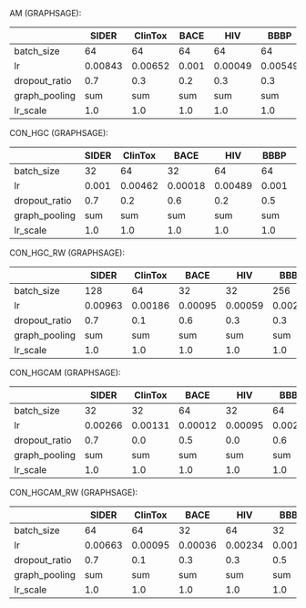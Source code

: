 

AM (GRAPHSAGE): 

|               | SIDER   | ClinTox | BACE  | HIV     | BBBP    | Tox21   | ToxCast |
| ------------- | ------- | ------- | ----- | ------- | ------- | ------- | ------- |
| batch_size    | 64      | 64      | 64    | 64      | 64      | 32      | 32      |
| lr            | 0.00843 | 0.00652 | 0.001 | 0.00049 | 0.00549 | 0.00071 | 0.001   |
| dropout_ratio | 0.7     | 0.3     | 0.2   | 0.3     | 0.3     | 0.6     | 0.7     |
| graph_pooling | sum     | sum     | sum   | sum     | sum     | sum     | sum     |
| lr_scale      | 1.0     | 1.0     | 1.0   | 1.0     | 1.0     | 1.0     | 1.0     |



CON_HGC (GRAPHSAGE): 

|               | SIDER | ClinTox | BACE    | HIV     | BBBP  | Tox21   | ToxCast |
| ------------- | ----- | ------- | ------- | ------- | ----- | ------- | ------- |
| batch_size    | 32    | 64      | 32      | 64      | 64    | 64      | 32      |
| lr            | 0.001 | 0.00462 | 0.00018 | 0.00489 | 0.001 | 0.00549 | 0.00054 |
| dropout_ratio | 0.7   | 0.2     | 0.6     | 0.2     | 0.5   | 0.5     | 0.6     |
| graph_pooling | sum   | sum     | sum     | sum     | sum   | sum     | sum     |
| lr_scale      | 1.0   | 1.0     | 1.0     | 1.0     | 1.0   | 1.0     | 1.0     |



CON_HGC_RW (GRAPHSAGE): 

|               | SIDER   | ClinTox | BACE    | HIV     | BBBP    | Tox21   | ToxCast |
| ------------- | ------- | ------- | ------- | ------- | ------- | ------- | ------- |
| batch_size    | 128     | 64      | 32      | 32      | 256     | 64      | 64      |
| lr            | 0.00963 | 0.00186 | 0.00095 | 0.00059 | 0.00214 | 0.00068 | 0.00858 |
| dropout_ratio | 0.7     | 0.1     | 0.6     | 0.3     | 0.3     | 0.7     | 0.5     |
| graph_pooling | sum     | sum     | sum     | sum     | sum     | sum     | sum     |
| lr_scale      | 1.0     | 1.0     | 1.0     | 1.0     | 1.0     | 1.0     | 1.0     |



CON_HGCAM (GRAPHSAGE): 

|               | SIDER   | ClinTox | BACE    | HIV     | BBBP    | Tox21   | ToxCast |
| ------------- | ------- | ------- | ------- | ------- | ------- | ------- | ------- |
| batch_size    | 32      | 32      | 64      | 32      | 64      | 32      | 32      |
| lr            | 0.00266 | 0.00131 | 0.00012 | 0.00095 | 0.00223 | 0.00859 | 0.00292 |
| dropout_ratio | 0.7     | 0.0     | 0.5     | 0.0     | 0.6     | 0.6     | 0.6     |
| graph_pooling | sum     | sum     | sum     | sum     | sum     | sum     | sum     |
| lr_scale      | 1.0     | 1.0     | 1.0     | 1.0     | 1.0     | 1.0     | 1.0     |



CON_HGCAM_RW (GRAPHSAGE): 

|               | SIDER   | ClinTox | BACE    | HIV     | BBBP    | Tox21   | ToxCast |
| ------------- | ------- | ------- | ------- | ------- | ------- | ------- | ------- |
| batch_size    | 64      | 64      | 32      | 64      | 32      | 64      | 32      |
| lr            | 0.00663 | 0.00095 | 0.00036 | 0.00234 | 0.00153 | 0.00047 | 0.00445 |
| dropout_ratio | 0.7     | 0.1     | 0.3     | 0.3     | 0.5     | 0.5     | 0.7     |
| graph_pooling | sum     | sum     | sum     | sum     | sum     | sum     | sum     |
| lr_scale      | 1.0     | 1.0     | 1.0     | 1.0     | 1.0     | 1.0     | 1.0     |

